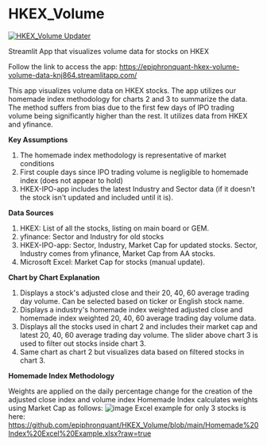 # HKEX_Volume
[![HKEX_Volume Updater](https://github.com/epiphronquant/HKEX_Volume/actions/workflows/main.yml/badge.svg)](https://github.com/epiphronquant/HKEX_Volume/actions/workflows/main.yml)

Streamlit App that visualizes volume data for stocks on HKEX

Follow the link to access the app: https://epiphronquant-hkex-volume-volume-data-knj864.streamlitapp.com/

This app visualizes volume data on HKEX stocks. The app utilizes our homemade index methodology for charts 2 and 3 to summarize the data. The method suffers from bias due to the first few days of IPO trading volume being significantly higher than the rest. It utilizes data from HKEX and yfinance.

**Key Assumptions**
1. The homemade index methodology is representative of market conditions
2. First couple days since IPO trading volume is negligible to homemade index (does not appear to hold)
3. HKEX-IPO-app includes the latest Industry and Sector data (if it doesn't the stock isn't updated and included until it is).

**Data Sources**
1. HKEX: List of all the stocks, listing on main board or GEM. 
2. yfinance: Sector and Industry for old stocks
3. HKEX-IPO-app: Sector, Industry, Market Cap for updated stocks. Sector, Industry comes from yfinance, Market Cap from AA stocks.
4. Microsoft Excel: Market Cap for stocks (manual update).

**Chart by Chart Explanation**
1. Displays a stock's adjusted close and their 20, 40, 60 average trading day volume. Can be selected based on ticker or English stock name.
2. Displays a industry's homemade index weighted adjusted close and homemade index weighted 20, 40, 60 average trading day volume data. 
3. Displays all the stocks used in chart 2 and includes their market cap and latest 20, 40, 60 average trading day volume. The slider above chart 3 is used to filter out stocks inside chart 3. 
4. Same chart as chart 2 but visualizes data based on filtered stocks in chart 3.

**Homemade Index Methodology**

Weights are applied on the daily percentage change for the creation of the adjusted close index and volume index
Homemade Index calculates weights using Market Cap as follows:
![image](https://user-images.githubusercontent.com/91112822/180348879-d96a6752-4049-40e5-bb3d-55d0c9f5d05b.png)
Excel example for only 3 stocks is here: https://github.com/epiphronquant/HKEX_Volume/blob/main/Homemade%20Index%20Excel%20Example.xlsx?raw=true
